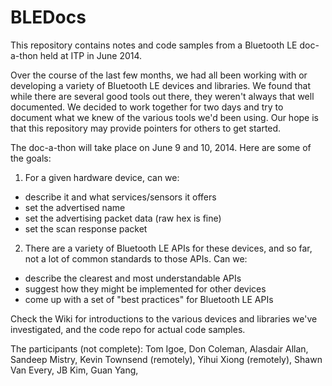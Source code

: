BLEDocs
=======

This repository contains notes and code samples from a Bluetooth LE doc-a-thon held at ITP in June 2014. 

Over the course of the last few months, we had all been working with or developing a variety of Bluetooth LE devices and libraries. We found that while there are several good tools out there, they weren't always that well documented. We decided to work together for two days and try to document what we knew of the various tools we'd been using. Our hope is that this repository may provide pointers for others to get started. 

The doc-a-thon will take place on June 9 and 10, 2014. Here are some of the goals:

1) For a given hardware device, can we:

* describe it and what services/sensors it offers
* set the advertised name
* set the advertising packet data (raw hex is fine)
* set the scan response packet

2) There are a variety of Bluetooth LE APIs for these devices, and so far, not a lot of common standards to those APIs. Can we:

* describe the clearest and most understandable APIs
* suggest how they might be implemented for other devices
* come up with a set of "best practices" for Bluetooth LE APIs

Check the Wiki for introductions to the various devices and libraries we've investigated, and the code repo for actual code samples.

The participants (not complete):
Tom Igoe, Don Coleman, Alasdair Allan, Sandeep Mistry, Kevin Townsend (remotely), Yihui Xiong (remotely), Shawn Van Every, JB Kim, Guan Yang, 
